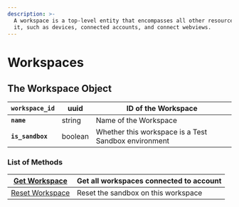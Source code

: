 ```yaml
---
description: >-
  A workspace is a top-level entity that encompasses all other resources below
  it, such as devices, connected accounts, and connect webviews.
---
```


# Workspaces

## The Workspace Object

| **`workspace_id`** | uuid    | ID of the Workspace                                  |
| ------------------ | ------- | ---------------------------------------------------- |
| **`name`**         | string  | Name of the Workspace                                |
| **`is_sandbox`**   | boolean | Whether this workspace is a Test Sandbox environment |

### List of Methods

| [Get Workspace](get-workspace.md)     | Get all workspaces connected to account |
| ------------------------------------- | --------------------------------------- |
| [Reset Workspace](workspaces/reset_sandbox.md) | Reset the sandbox on this workspace     |
